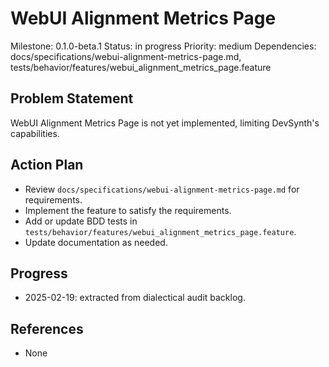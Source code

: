 # WebUI Alignment Metrics Page
Milestone: 0.1.0-beta.1
Status: in progress
Priority: medium
Dependencies: docs/specifications/webui-alignment-metrics-page.md, tests/behavior/features/webui_alignment_metrics_page.feature

## Problem Statement
WebUI Alignment Metrics Page is not yet implemented, limiting DevSynth's capabilities.


## Action Plan
- Review `docs/specifications/webui-alignment-metrics-page.md` for requirements.
- Implement the feature to satisfy the requirements.
- Add or update BDD tests in `tests/behavior/features/webui_alignment_metrics_page.feature`.
- Update documentation as needed.

## Progress
- 2025-02-19: extracted from dialectical audit backlog.

## References
- None
